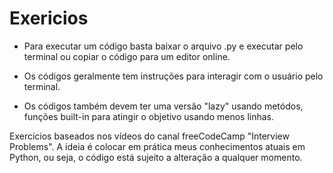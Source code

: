 # Exericios

- Para executar um código basta baixar o arquivo .py e executar pelo terminal ou copiar o código para um editor online.

- Os códigos geralmente tem instruções para interagir com o usuário pelo terminal.

- Os códigos também devem ter uma versão "lazy" usando metódos, funções built-in para atingir o objetivo usando menos linhas.

Exercícios baseados nos vídeos do canal freeCodeCamp "Interview Problems".
A ideia é colocar em prática meus conhecimentos atuais em Python, ou seja, o código está sujeito a alteração a qualquer momento.

